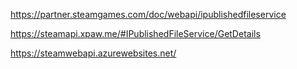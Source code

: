 https://partner.steamgames.com/doc/webapi/ipublishedfileservice

https://steamapi.xpaw.me/#IPublishedFileService/GetDetails

https://steamwebapi.azurewebsites.net/